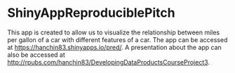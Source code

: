 # ShinyAppReproduciblePitch

This app is created to allow us to visualize the relationship between miles per gallon of a car with different features of a car. The app can be accessed at https://hanchin83.shinyapps.io/pred/. A presentation about the app can also be accessed at http://rpubs.com/hanchin83/DevelopingDataProductsCourseProject3. 
